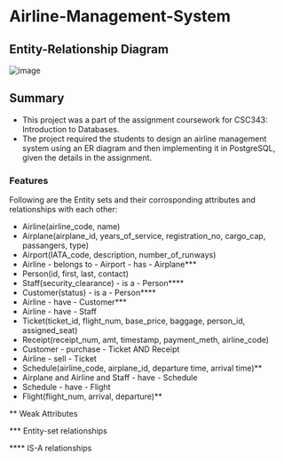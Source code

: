 # Airline-Management-System
## Entity-Relationship Diagram
![image](https://github.com/oxerz8/Airline-Management-System/assets/23288977/452cc404-eab3-4d9e-bddf-109d4e2682c8)

## Summary
* This project was a part of the assignment coursework for CSC343: Introduction to Databases.
* The project required the students to design an airline management system using an ER diagram and then implementing it in PostgreSQL, given the details in the assignment.

### Features

Following are the Entity sets and their corrosponding attributes and relationships with each other:
* Airline(airline_code, name)
* Airplane(airplane_id, years_of_service, registration_no, cargo_cap, passangers, type)
* Airport(IATA_code, description, number_of_runways)
* Airline - belongs to - Airport - has - Airplane***
* Person(id, first, last, contact)
* Staff(security_clearance) - is a - Person****
* Customer(status) - is a - Person****
* Airline - have - Customer***
* Airline - have - Staff
* Ticket(ticket_id, flight_num, base_price, baggage, person_id, assigned_seat)
* Receipt(receipt_num, amt, timestamp, payment_meth, airline_code)
* Customer - purchase - Ticket AND Receipt
* Airline - sell - Ticket
* Schedule(airline_code, airplane_id, departure time, arrival time)**
* Airplane and Airline and Staff - have - Schedule
* Schedule - have - Flight
* Flight(flight_num, arrival, departure)**

** Weak Attributes

*** Entity-set relationships

**** IS-A relationships
